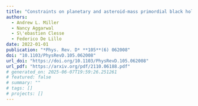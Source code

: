 ```yaml
---
title: "Constraints on planetary and asteroid-mass primordial black holes from continuous gravitational-wave searches"
authors:
  - Andrew L. Miller
  - Nancy Aggarwal
  - S\'ebastien Clesse
  - Federico De Lillo
date: 2022-01-01
publication: "*Phys. Rev. D* **105**(6) 062008"
doi: "10.1103/PhysRevD.105.062008"
url_doi: "https://doi.org/10.1103/PhysRevD.105.062008"
url_pdf: "https://arxiv.org/pdf/2110.06188.pdf"
# generated_on: 2025-06-07T19:59:26.251261
# featured: false
# summary: ""
# tags: []
# projects: []
---
```

